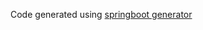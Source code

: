 

Code generated using [springboot generator](https://github.com/sivaprasadreddy/generator-springboot)

